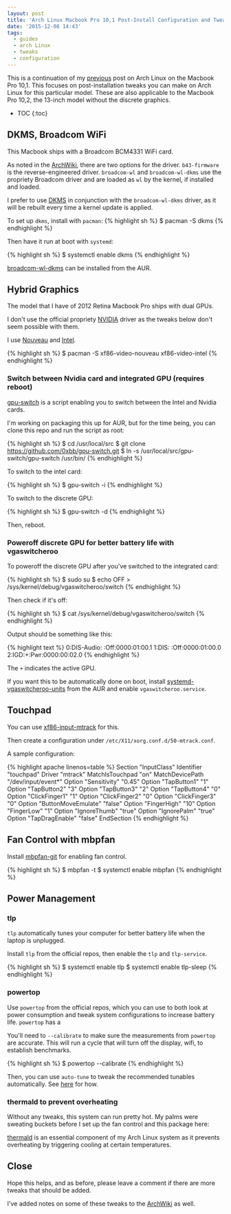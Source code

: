 ```yaml
---
layout: post
title: 'Arch Linux Macbook Pro 10,1 Post-Install Configuration and Tweaks'
date: '2015-12-08 14:43'
tags:
  - guides
  - arch Linux
  - tweaks
  - configuration
---
```


This is a continuation of my [previous](http://ajwrit.es/2015/12/05/triple-boot-os-x-windows-81-and-arch-linux-on-2012-retina-macbook-pro/) post on Arch Linux on the Macbook Pro 10,1. This focuses on post-installation tweaks you can make on Arch Linux for this particular model. These are also applicable to the Macbook Pro 10,2, the 13-inch model without the discrete graphics.

* TOC
{:toc}

## DKMS, Broadcom WiFi

This Macbook ships with a Broadcom BCM4331 WiFi card.

As noted in the [ArchWiki](https://wiki.archlinux.org/index.php/MacBookPro10,x#Wi-Fi), there are two options for the driver. `b43-firmware` is the reverse-engineered driver. `broadcom-wl` and `broadcom-wl-dkms` use the propriety Broadcom driver and are loaded as `wl` by the kernel, if installed and loaded.

I prefer to use [DKMS](https://wiki.archlinux.org/index.php/Dynamic_Kernel_Module_Support) in conjunction with the `broadcom-wl-dkms` driver, as it will be rebuilt every time a kernel update is applied.

To set up `dkms`, install with `pacman`:
{% highlight sh %}
$ pacman -S dkms
{% endhighlight %}

Then have it run at boot with `systemd`:

{% highlight sh %}
$ systemctl enable dkms
{% endhighlight %}

[broadcom-wl-dkms](https://aur.archlinux.org/packages/broadcom-wl-dkms) can be installed from the AUR.

## Hybrid Graphics

The model that I have of 2012 Retina Macbook Pro ships with dual GPUs.

I don't use the official propriety [NVIDIA](https://wiki.archlinux.org/index.php/NVIDIA) driver as the tweaks below don't seem possible with them.  

I use [Nouveau](https://wiki.archlinux.org/index.php/Nouveau) and [Intel](https://wiki.archlinux.org/index.php/Intel_graphics#Installation).

{% highlight sh %}
$ pacman -S xf86-video-nouveau xf86-video-intel
{% endhighlight %}

### Switch between Nvidia card and integrated GPU (requires reboot)

[gpu-switch](https://github.com/0xbb/gpu-switch) is a script enabling you to switch between the Intel and Nvidia cards.

I'm working on packaging this up for AUR, but for the time being, you can clone this repo and run the script as root:

{% highlight sh %}
$ cd /usr/local/src
$ git clone https://github.com/0xbb/gpu-switch.git
$ ln -s /usr/local/src/gpu-switch/gpu-switch /usr/bin/
{% endhighlight %}

To switch to the intel card:

{% highlight sh %}
$ gpu-switch -i
{% endhighlight %}

To switch to the discrete GPU:

{% highlight sh %}
$ gpu-switch -d
{% endhighlight %}

Then, reboot.

### Poweroff discrete GPU for better battery life with vgaswitcheroo

To poweroff the discrete GPU after you've switched to the integrated card:

{% highlight sh %}
$ sudo su
$ echo OFF > /sys/kernel/debug/vgaswitcheroo/switch
{% endhighlight %}

Then check if it's off:

{% highlight sh %}
$ cat /sys/kernel/debug/vgaswitcheroo/switch
{% endhighlight %}

Output should be something like this:

{% highlight text %}
0:DIS-Audio: :Off:0000:01:00.1
1:DIS: :Off:0000:01:00.0
2:IGD:+:Pwr:0000:00:02.0
{% endhighlight %}

The `+` indicates the active GPU.

If you want this to be automatically done on boot, install [systemd-vgaswitcheroo-units](https://aur.archlinux.org/packages/systemd-vgaswitcheroo-units) from the AUR and enable `vgaswitcheroo.service`.

## Touchpad

You can use [xf86-input-mtrack](https://aur.archlinux.org/packages/xf86-input-mtrack-git/) for this.

Then create a configuration under `/etc/X11/xorg.conf.d/50-mtrack.conf`.

A sample configuration:

{% highlight apache linenos=table %}
Section "InputClass"
  Identifier "touchpad"
  Driver "mtrack"
  MatchIsTouchpad "on"
  MatchDevicePath "/dev/input/event*"
  Option "Sensitivity" "0.45"
  Option "TapButton1" "1"
  Option "TapButton2" "3"
  Option "TapButton3" "2"
  Option "TapButton4" "0"
  Option "ClickFinger1" "1"
  Option "ClickFinger2" "0"
  Option "ClickFinger3" "0"
  Option "ButtonMoveEmulate" "false"
  Option "FingerHigh" "10"
  Option "FingerLow" "1"
  Option "IgnoreThumb" "true"
  Option "IgnorePalm" "true"
  Option "TapDragEnable" "false"
EndSection
{% endhighlight %}

## Fan Control with mbpfan

Install [mbpfan-git](https://aur.archlinux.org/packages/mbpfan-git/) for enabling fan control.

{% highlight sh %}
$ mbpfan -t
$ systemctl enable mbpfan
{% endhighlight %}

## Power Management

### tlp

`tlp` automatically tunes your computer for better battery life when the laptop is unplugged.

Install `tlp` from the official repos, then enable the `tlp` and `tlp-service`.

{% highlight sh %}
$ systemctl enable tlp
$ systemctl enable tlp-sleep
{% endhighlight %}

### powertop

Use `powertop` from the official repos, which you can use to both look at power consumption and tweak system configurations to increase battery life. `powertop` has a

You'll need to `--calibrate` to make sure the measurements from `powertop` are accurate. This will run a cycle that will turn off the display, wifi, to establish benchmarks.

{% highlight sh %}
$ powertop --calibrate
{% endhighlight %}

Then, you can use `auto-tune` to tweak the recommended tunables automatically. See [here](https://wiki.archlinux.org/index.php/Powertop#Tips_and_tricks) for how.

### thermald to prevent overheating

Without any tweaks, this system can run pretty hot. My palms were sweating buckets before I set up the fan control and this package here:

[thermald](https://aur.archlinux.org/packages/thermald/) is an essential component of my Arch Linux system as it prevents overheating by triggering cooling at certain temperatures.

## Close

Hope this helps, and as before, please leave a comment if there are more tweaks that should be added.

I've added notes on some of these tweaks to the [ArchWiki](https://wiki.archlinux.org/index.php/MacBookPro10,x) as well.
